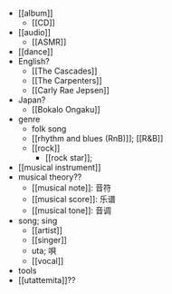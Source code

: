 - [[album]]
    - [[CD]]
- [[audio]]
    - [[ASMR]]
- [[dance]]
- English?
    - [[The Cascades]]
    - [[The Carpenters]]
    - [[Carly Rae Jepsen]]
- Japan?
    - [[Bokalo Ongaku]]
- genre
    - folk song
    - [[rhythm and blues (RnB)]]; [[R&B]]
    - [[rock]]
        - [[rock star]];
- [[musical instrument]]
- musical theory??
    - [[musical note]]: 音符
    - [[musical score]]: 乐谱
    - [[musical tone]]: 音调
- song; sing
    - [[artist]]
    - [[singer]]
    - uta; 唄
    - [[vocal]]
- tools
- [[utattemita]]??
